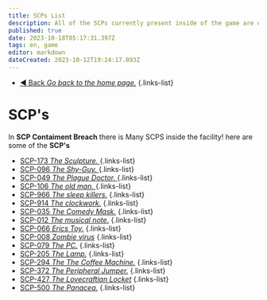 ```yaml
---
title: SCPs List
description: All of the SCPs currently present inside of the game are on this page.
published: true
date: 2023-10-18T05:17:31.397Z
tags: en, game
editor: markdown
dateCreated: 2023-10-12T19:24:17.893Z
---
```


- [:arrow_backward: Back *Go back to the home page.*](/en/home#single-playerco-op)
{.links-list}
# SCP's
In **SCP Contaiment Breach** there is Many SCPS inside the facility! here are some of the **SCP's**

- [SCP-173 *The Sculpture.* ](/en/game/scps/173)
{.links-list}
- [SCP-096 *The Shy-Guy.* ](/en/game/scps/096)
{.links-list}
- [SCP-049 *The Plague Doctor.* ](/en/game/scps/049)
{.links-list}
- [SCP-106 *The old man.* ](/en/game/scps/106)
{.links-list}
- [SCP-966 *The sleep killers.*](/en/game/scps/966)
{.links-list}
- [SCP-914 *The clockwork.*](/en/game/scps/914)
{.links-list}
- [SCP-035 *The Comedy Mask.*](/en/game/scps/035)
{.links-list}
- [SCP-012 *The musical note*.](/en/game/scps/012)
{.links-list}
- [SCP-066 *Erics Toy.*](/en/game/scps/066)
{.links-list}
- [SCP-008 *Zombie virus*](/en/game/scps/008)
{.links-list}
- [SCP-079 *The PC.*](/en/game/scps/079)
{.links-list}
- [SCP-205 *The Lamp.*](/en/game/scps/205)
{.links-list}
- [SCP-294 *The The Coffee Machine.*](/en/game/scps/294)
{.links-list}
- [SCP-372 *The Peripheral Jumper.*](/en/game/scps/372)
{.links-list}
- [SCP-427  *The Lovecraftian Locket*](/en/game/scps/427)
{.links-list}
- [SCP-500 *The Panacea.*](/en/game/scps/500)
{.links-list}